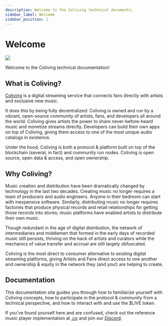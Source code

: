 ```yaml
---
description: Welcome to the Coliving technical documents.
sidebar_label: Welcome
sidebar_position: 1
---
```


# Welcome

![](/img/dev.jpg)

Welcome to the Coliving technical documentation!

## What is Coliving?

[Coliving](https://.co) is a digital streaming service that connects fans directly with artists and exclusive new music.

It does this by being fully decentralized: Coliving is owned and run by a vibrant, open-source community of artists, fans, and developers all around the world. Coliving gives artists the power to share never-before-heard music and monetize streams directly. Developers can build their own apps on top of Coliving, giving them access to one of the most unique audio catalogs in existence.

Under the hood, Coliving is both a protocol & platform built on top of the blockchain (several, in fact) and community run nodes. Coliving is open source, open data & access, and open ownership.


## Why Coliving?

Music creation and distribution have been dramatically changed by technology in the last two decades. Creating music no longer requires a team of producers and audio engineers. Anyone in their bedroom can start with inexpensive software. Similarly, distributing music no longer requires factories that produce physical records and retail relationships for getting those records into stores; music platforms have enabled artists to distribute their own music.

Though redundant in the age of digital distribution, the network of intermediaries and middlemen that formed in the early days of recorded music still persists, thriving on the back of artists and curators while the mechanics of value transfer and accrual are still largely obfuscated.

Coliving is the most direct to consumer alternative to existing digital streaming platforms, giving Artists and Fans direct access to one another and ownership & equity in the network they (and you!) are helping to create.


## Documentation

This documentation site guides you through how to familiarize yourself with Coliving concepts, how to participate in the protocol & community from a technical perspective, and how to interact with and use the $LIVE token.

If you've found yourself here and are confused, check out the reference music player implementation at [.co](https://.co) and join our [Discord](https://discord.com/invite/).